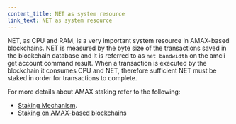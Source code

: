 ```yaml
---
content_title: NET as system resource
link_text: NET as system resource
---
```


NET, as CPU and RAM, is a very important system resource in AMAX-based blockchains. NET is measured by the byte size of the transactions saved in the blockchain database and it is referred to as `net bandwidth` on the amcli get account command result. When a transaction is executed by the blockchain it consumes CPU and NET, therefore sufficient NET must be staked in order for transactions to complete.

For more details about AMAX staking refer to the following:
* [Staking Mechanism](https://developers.eos.io/welcome/latest/overview/technical_features#staking-mechanism).
* [Staking on AMAX-based blockchains](05_stake.md)
